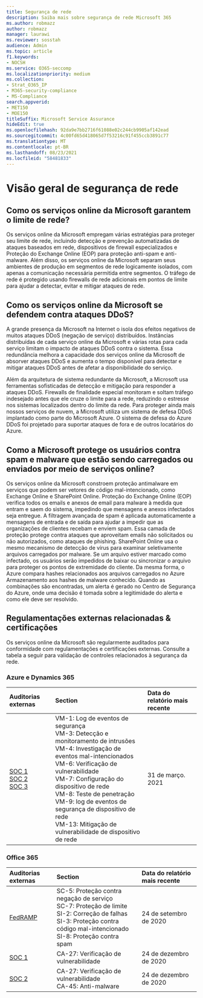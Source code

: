 ```yaml
---
title: Segurança de rede
description: Saiba mais sobre segurança de rede Microsoft 365
ms.author: robmazz
author: robmazz
manager: laurawi
ms.reviewer: sosstah
audience: Admin
ms.topic: article
f1.keywords:
- NOCSH
ms.service: O365-seccomp
ms.localizationpriority: medium
ms.collection:
- Strat_O365_IP
- M365-security-compliance
- MS-Compliance
search.appverid:
- MET150
- MOE150
titleSuffix: Microsoft Service Assurance
hideEdit: true
ms.openlocfilehash: 92da9e7bb2716f61088e02c244cb9905af142ead
ms.sourcegitcommit: 4c00fd65d418065d7f53216c91f455ccb3891c77
ms.translationtype: MT
ms.contentlocale: pt-BR
ms.lasthandoff: 08/23/2021
ms.locfileid: "58481833"
---
```

# <a name="network-security-overview"></a>Visão geral de segurança de rede

## <a name="how-do-microsoft-online-services-secure-the-network-boundary"></a>Como os serviços online da Microsoft garantem o limite de rede?

Os serviços online da Microsoft empregam várias estratégias para proteger seu limite de rede, incluindo detecção e prevenção automatizadas de ataques baseados em rede, dispositivos de firewall especializados e Proteção do Exchange Online (EOP) para proteção anti-spam e anti-malware. Além disso, os serviços online da Microsoft separam seus ambientes de produção em segmentos de rede logicamente isolados, com apenas a comunicação necessária permitida entre segmentos. O tráfego de rede é protegido usando firewalls de rede adicionais em pontos de limite para ajudar a detectar, evitar e mitigar ataques de rede.

## <a name="how-do-microsoft-online-services-defend-against-ddos-attacks"></a>Como os serviços online da Microsoft se defendem contra ataques DDoS?

A grande presença da Microsoft na Internet o isola dos efeitos negativos de muitos ataques DDoS (negação de serviço) distribuídos. Instâncias distribuídas de cada serviço online da Microsoft e várias rotas para cada serviço limitam o impacto de ataques DDoS contra o sistema. Essa redundância melhora a capacidade dos serviços online da Microsoft de absorver ataques DDoS e aumenta o tempo disponível para detectar e mitigar ataques DDoS antes de afetar a disponibilidade do serviço.

Além da arquitetura de sistema redundante da Microsoft, a Microsoft usa ferramentas sofisticadas de detecção e mitigação para responder a ataques DDoS. Firewalls de finalidade especial monitoram e soltam tráfego indesejado antes que ele cruze o limite para a rede, reduzindo o estresse nos sistemas localizados dentro do limite da rede. Para proteger ainda mais nossos serviços de nuvem, a Microsoft utiliza um sistema de defesa DDoS implantado como parte do Microsoft Azure. O sistema de defesa do Azure DDoS foi projetado para suportar ataques de fora e de outros locatários do Azure.

## <a name="how-does-microsoft-protect-users-against-spam-and-malware-being-uploaded-or-sent-through-online-services"></a>Como a Microsoft protege os usuários contra spam e malware que estão sendo carregados ou enviados por meio de serviços online?

Os serviços online da Microsoft constroem proteção antimalware em serviços que podem ser vetores de código mal-intencionado, como Exchange Online e SharePoint Online. Proteção do Exchange Online (EOP) verifica todos os emails e anexos de email para malware à medida que entram e saem do sistema, impedindo que mensagens e anexos infectados seja entregue. A filtragem avançada de spam é aplicada automaticamente a mensagens de entrada e de saída para ajudar a impedir que as organizações de clientes recebam e enviem spam. Essa camada de proteção protege contra ataques que aproveitam emails não solicitados ou não autorizados, como ataques de phishing. SharePoint Online usa o mesmo mecanismo de detecção de vírus para examinar seletivamente arquivos carregados por malware. Se um arquivo estiver marcado como infectado, os usuários serão impedidos de baixar ou sincronizar o arquivo para proteger os pontos de extremidade do cliente. Da mesma forma, o Azure compara hashes relacionados aos arquivos carregados no Azure Armazenamento aos hashes de malware conhecido. Quando as combinações são encontradas, um alerta é gerado no Centro de Segurança do Azure, onde uma decisão é tomada sobre a legitimidade do alerta e como ele deve ser resolvido.

## <a name="related-external-regulations--certifications"></a>Regulamentações externas relacionadas & certificações

Os serviços online da Microsoft são regularmente auditados para conformidade com regulamentações e certificações externas. Consulte a tabela a seguir para validação de controles relacionados à segurança da rede.

### <a name="azure-and-dynamics-365"></a>Azure e Dynamics 365

| **Auditorias externas** | **Section** | **Data do relatório mais recente** |
|:--------------------|:------------|:-----------------------|
| [SOC 1](https://servicetrust.microsoft.com/ViewPage/MSComplianceGuideV3?command=Download&downloadType=Document&downloadId=b8721ebd-af20-42fe-b22f-8332b0a19517&tab=7027ead0-3d6b-11e9-b9e1-290b1eb4cdeb&docTab=7027ead0-3d6b-11e9-b9e1-290b1eb4cdeb_SOC_%2F_SSAE_16_Reports) <br> [SOC 2](https://servicetrust.microsoft.com/ViewPage/MSComplianceGuideV3?command=Download&downloadType=Document&downloadId=234a0f57-83c1-4afc-a586-a0e7a59592f7&tab=7027ead0-3d6b-11e9-b9e1-290b1eb4cdeb&docTab=7027ead0-3d6b-11e9-b9e1-290b1eb4cdeb_SOC_%2F_SSAE_16_Reports) <br> [SOC 3](https://servicetrust.microsoft.com/ViewPage/MSComplianceGuideV3?command=Download&downloadType=Document&downloadId=75c8cbf6-e456-473c-a05e-34fea888ec2a&tab=7027ead0-3d6b-11e9-b9e1-290b1eb4cdeb&docTab=7027ead0-3d6b-11e9-b9e1-290b1eb4cdeb_SOC_%2F_SSAE_16_Reports) | VM-1: Log de eventos de segurança <br> VM-3: Detecção e monitoramento de intrusões <br> VM-4: Investigação de eventos mal-intencionados <br> VM-6: Verificação de vulnerabilidade <br> VM-7: Configuração do dispositivo de rede <br> VM-8: Teste de penetração <br> VM-9: log de eventos de segurança de dispositivo de rede <br> VM-13: Mitigação de vulnerabilidade de dispositivo de rede | 31 de março. 2021 |

### <a name="office-365"></a>Office 365

| **Auditorias externas** | **Section** | **Data do relatório mais recente** |
|:--------------------|:------------|:-----------------------|
| [FedRAMP](https://compliance.microsoft.com/compliancemanager) | SC-5: Proteção contra negação de serviço <br> SC-7: Proteção de limite <br> SI-2: Correção de falhas <br> SI-3: Proteção contra código mal-intencionado <br> SI-8: Proteção contra spam | 24 de setembro de 2020 |
| [SOC 1](https://servicetrust.microsoft.com/ViewPage/MSComplianceGuideV3?command=Download&downloadType=Document&downloadId=90df3f9c-3aaf-4dbf-99d0-ca9f2991721b&tab=7027ead0-3d6b-11e9-b9e1-290b1eb4cdeb&docTab=7027ead0-3d6b-11e9-b9e1-290b1eb4cdeb_SOC_%2F_SSAE_16_Reports) | CA-27: Verificação de vulnerabilidade | 24 de dezembro de 2020 |
| [SOC 2](https://servicetrust.microsoft.com/ViewPage/MSComplianceGuideV3?command=Download&downloadType=Document&downloadId=a73c1738-7892-42b7-acd3-87b6371c53f6&tab=7027ead0-3d6b-11e9-b9e1-290b1eb4cdeb&docTab=7027ead0-3d6b-11e9-b9e1-290b1eb4cdeb_SOC_%2F_SSAE_16_Reports) | CA-27: Verificação de vulnerabilidade <br> CA-45: Anti-malware | 24 de dezembro de 2020 |